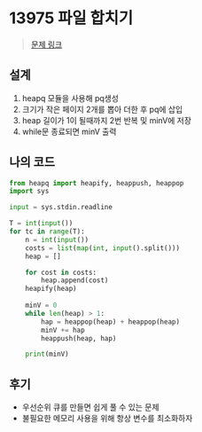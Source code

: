 # 13975 파일 합치기
> [문제 링크](https://www.acmicpc.net/problem/13975)

## 설계
1. heapq 모듈을 사용해 pq생성
2. 크기가 작은 페이지 2개를 뽑아 더한 후 pq에 삽입
3. heap 길이가 1이 될때까지 2번 반복 및 minV에 저장
4. while문 종료되면 minV 출력

## 나의 코드
```python
from heapq import heapify, heappush, heappop
import sys

input = sys.stdin.readline

T = int(input())
for tc in range(T):
    n = int(input())
    costs = list(map(int, input().split()))
    heap = []

    for cost in costs:
        heap.append(cost)
    heapify(heap)
    
    minV = 0
    while len(heap) > 1:
        hap = heappop(heap) + heappop(heap)
        minV += hap
        heappush(heap, hap)

    print(minV)
```

## 후기
- 우선순위 큐를 만들면 쉽게 풀 수 있는 문제
- 불필요한 메모리 사용을 위해 항상 변수를 최소화하자